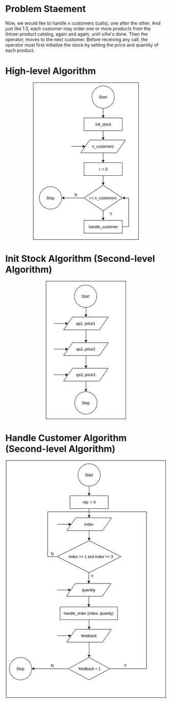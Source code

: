 # Problem Staement
Now, we would like to handle n customers (calls), one after the other. And just like 1.5, each customer may order one or more products from the thtree-product catalog, again and again, until s/he's done. Then the operator, moves to the next customer. Before receiving any call, the operator must first initialize the stock by setting the price and quantity of each product.

# High-level Algorithm
<p align="center">
  <img src="algorithms/milestone3-high-level.png">
</p>

# Init Stock Algorithm (Second-level Algorithm)
<p align="center">
  <img src="algorithms/milestone3-init-stock.png">
</p>

# Handle Customer Algorithm (Second-level Algorithm)
<p align="center">
  <img src="algorithms/milestone3-handle-customer.png">
</p>

